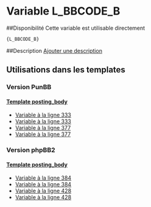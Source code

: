 # Variable L_BBCODE_B

##Disponibilité
Cette variable est utilisable directement

```html
{L_BBCODE_B}
```

##Description
[Ajouter une description](https://fa-tvars.appspot.com/var/L_BBCODE_B)

## Utilisations dans les templates

### Version PunBB

#### [Template posting_body](punbb/posting_body.md#readme)
* [Variable &agrave; la ligne 333](../punbb/posting_body.tpl#L333)
* [Variable &agrave; la ligne 333](../punbb/posting_body.tpl#L333)
* [Variable &agrave; la ligne 377](../punbb/posting_body.tpl#L377)
* [Variable &agrave; la ligne 377](../punbb/posting_body.tpl#L377)

### Version phpBB2

#### [Template posting_body](subsilver/posting_body.md#readme)
* [Variable &agrave; la ligne 384](../subsilver/posting_body.tpl#L384)
* [Variable &agrave; la ligne 384](../subsilver/posting_body.tpl#L384)
* [Variable &agrave; la ligne 428](../subsilver/posting_body.tpl#L428)
* [Variable &agrave; la ligne 428](../subsilver/posting_body.tpl#L428)